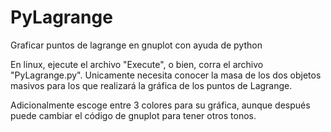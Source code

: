 # PyLagrange
Graficar puntos de lagrange en gnuplot con ayuda de python


En linux, ejecute el archivo "Execute", o bien, corra el archivo "PyLagrange.py". Unicamente necesita conocer la masa de los dos objetos masivos para los que realizará la gráfica de los puntos de Lagrange.

Adicionalmente escoge entre 3 colores para su gráfica, aunque después puede cambiar el código de gnuplot para tener otros tonos.
